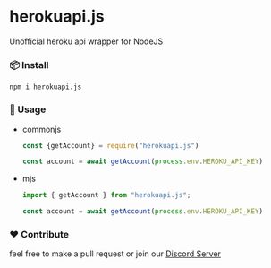 # herokuapi.js

Unofficial heroku api wrapper for NodeJS

### 📦 Install

```shell
npm i herokuapi.js
```

### 📖 Usage 

- commonjs
    ```js 
    const {getAccount} = require("herokuapi.js")
    
    const account = await getAccount(process.env.HEROKU_API_KEY)
    ```

- mjs
    ```ts 
    import { getAccount } from "herokuapi.js";
    
    const account = await getAccount(process.env.HEROKU_API_KEY)
    ```

### ❤️  Contribute

feel free to make a pull request or join our [Discord Server](https://discord.gg/yeecord)